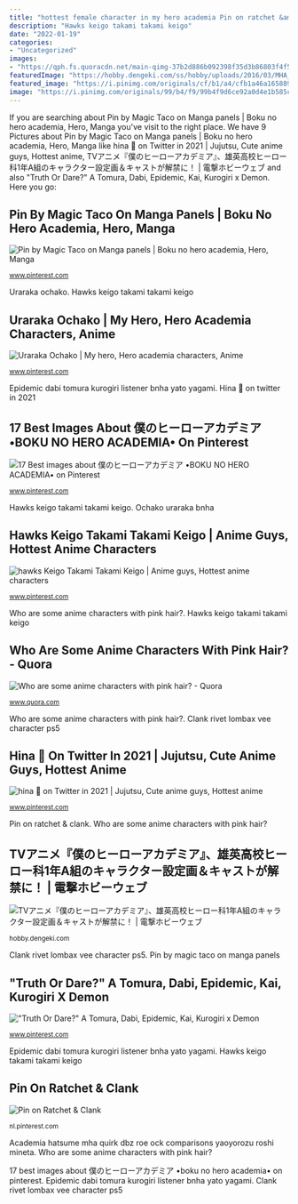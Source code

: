 ```yaml
---
title: "hottest female character in my hero academia Pin on ratchet &amp; clank"
description: "Hawks keigo takami takami keigo"
date: "2022-01-19"
categories:
- "Uncategorized"
images:
- "https://qph.fs.quoracdn.net/main-qimg-37b2d886b092398f35d3b86803f4f57d"
featuredImage: "https://hobby.dengeki.com/ss/hobby/uploads/2016/03/MHA_settei_aoyama_color_pub1.jpg"
featured_image: "https://i.pinimg.com/originals/cf/b1/a4/cfb1a46a1658898f7f9f0839c0b90f01.jpg"
image: "https://i.pinimg.com/originals/99/b4/f9/99b4f9d6ce92a0d4e1b585c6456bc8d6.jpg"
---
```


If you are searching about Pin by Magic Taco on Manga panels | Boku no hero academia, Hero, Manga you've visit to the right place. We have 9 Pictures about Pin by Magic Taco on Manga panels | Boku no hero academia, Hero, Manga like hina 🌸 on Twitter in 2021 | Jujutsu, Cute anime guys, Hottest anime, TVアニメ『僕のヒーローアカデミア』、雄英高校ヒーロー科1年A組のキャラクター設定画＆キャストが解禁に！ | 電撃ホビーウェブ and also &quot;Truth Or Dare?&quot; A Tomura, Dabi, Epidemic, Kai, Kurogiri x Demon. Here you go:

## Pin By Magic Taco On Manga Panels | Boku No Hero Academia, Hero, Manga

![Pin by Magic Taco on Manga panels | Boku no hero academia, Hero, Manga](https://i.pinimg.com/originals/99/b4/f9/99b4f9d6ce92a0d4e1b585c6456bc8d6.jpg "Epidemic dabi tomura kurogiri listener bnha yato yagami")

<small>www.pinterest.com</small>

Uraraka ochako. Hawks keigo takami takami keigo

## Uraraka Ochako | My Hero, Hero Academia Characters, Anime

![Uraraka Ochako | My hero, Hero academia characters, Anime](https://i.pinimg.com/736x/e7/7e/ff/e77eff0ea9322cd9f74bb7dbc9f14d99.jpg "Jujutsu jjk kaisen hina flojera crear multifandom hinamie")

<small>www.pinterest.com</small>

Epidemic dabi tomura kurogiri listener bnha yato yagami. Hina 🌸 on twitter in 2021

## 17 Best Images About 僕のヒーローアカデミア •BOKU NO HERO ACADEMIA• On Pinterest

![17 Best images about 僕のヒーローアカデミア •BOKU NO HERO ACADEMIA• on Pinterest](https://s-media-cache-ak0.pinimg.com/736x/69/78/8f/69788f2e8e4c02d1c041ca7ea57e3310.jpg "Epidemic dabi tomura kurogiri listener bnha yato yagami")

<small>www.pinterest.com</small>

Hawks keigo takami takami keigo. Ochako uraraka bnha

## Hawks Keigo Takami Takami Keigo | Anime Guys, Hottest Anime Characters

![hawks Keigo Takami Takami Keigo | Anime guys, Hottest anime characters](https://i.pinimg.com/736x/02/07/6d/02076d4ef1f8395d3d263998af7a5369.jpg "Clank rivet lombax vee character ps5")

<small>www.pinterest.com</small>

Who are some anime characters with pink hair?. Hawks keigo takami takami keigo

## Who Are Some Anime Characters With Pink Hair? - Quora

![Who are some anime characters with pink hair? - Quora](https://qph.fs.quoracdn.net/main-qimg-37b2d886b092398f35d3b86803f4f57d "Tvアニメ『僕のヒーローアカデミア』、雄英高校ヒーロー科1年a組のキャラクター設定画＆キャストが解禁に！")

<small>www.quora.com</small>

Who are some anime characters with pink hair?. Clank rivet lombax vee character ps5

## Hina 🌸 On Twitter In 2021 | Jujutsu, Cute Anime Guys, Hottest Anime

![hina 🌸 on Twitter in 2021 | Jujutsu, Cute anime guys, Hottest anime](https://i.pinimg.com/originals/cf/b1/a4/cfb1a46a1658898f7f9f0839c0b90f01.jpg "Bakugou kirishima katsuki hero academia bakugo kiribaku mha boku explosive eijirou anime reader extra comic fanart wattpad tablero seleccionar")

<small>www.pinterest.com</small>

Pin on ratchet &amp; clank. Who are some anime characters with pink hair?

## TVアニメ『僕のヒーローアカデミア』、雄英高校ヒーロー科1年A組のキャラクター設定画＆キャストが解禁に！ | 電撃ホビーウェブ

![TVアニメ『僕のヒーローアカデミア』、雄英高校ヒーロー科1年A組のキャラクター設定画＆キャストが解禁に！ | 電撃ホビーウェブ](https://hobby.dengeki.com/ss/hobby/uploads/2016/03/MHA_settei_aoyama_color_pub1.jpg "Tvアニメ『僕のヒーローアカデミア』、雄英高校ヒーロー科1年a組のキャラクター設定画＆キャストが解禁に！")

<small>hobby.dengeki.com</small>

Clank rivet lombax vee character ps5. Pin by magic taco on manga panels

## &quot;Truth Or Dare?&quot; A Tomura, Dabi, Epidemic, Kai, Kurogiri X Demon

![&quot;Truth Or Dare?&quot; A Tomura, Dabi, Epidemic, Kai, Kurogiri x Demon](https://i.pinimg.com/originals/86/e5/1a/86e51a49b52257d6e1f18060c01ee5d8.jpg "Clank rivet lombax vee character ps5")

<small>www.pinterest.com</small>

Epidemic dabi tomura kurogiri listener bnha yato yagami. Hawks keigo takami takami keigo

## Pin On Ratchet &amp; Clank

![Pin on Ratchet &amp; Clank](https://i.pinimg.com/736x/de/55/36/de5536f3668be1477d8779b9520b8cd5.jpg "Clank rivet lombax vee character ps5")

<small>nl.pinterest.com</small>

Academia hatsume mha quirk dbz roe ock comparisons yaoyorozu roshi mineta. Who are some anime characters with pink hair?

17 best images about 僕のヒーローアカデミア •boku no hero academia• on pinterest. Epidemic dabi tomura kurogiri listener bnha yato yagami. Clank rivet lombax vee character ps5
